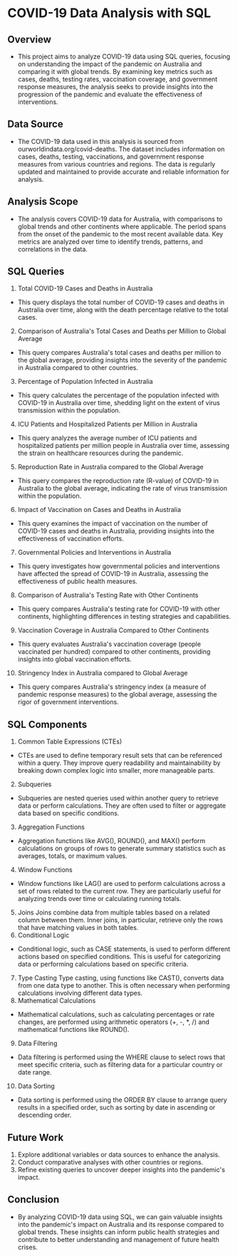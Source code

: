 # COVID-19 Data Analysis with SQL

## Overview
- This project aims to analyze COVID-19 data using SQL queries, focusing on understanding the impact of the pandemic on Australia and comparing it with global trends. By examining key metrics such as cases, deaths, testing rates, vaccination coverage, and government response measures, the analysis seeks to provide insights into the progression of the pandemic and evaluate the effectiveness of interventions.

## Data Source
- The COVID-19 data used in this analysis is sourced from ourworldindata.org/covid-deaths. The dataset includes information on cases, deaths, testing, vaccinations, and government response measures from various countries and regions. The data is regularly updated and maintained to provide accurate and reliable information for analysis.

## Analysis Scope
- The analysis covers COVID-19 data for Australia, with comparisons to global trends and other continents where applicable. The period spans from the onset of the pandemic to the most recent available data. Key metrics are analyzed over time to identify trends, patterns, and correlations in the data.

## SQL Queries
1. Total COVID-19 Cases and Deaths in Australia
- This query displays the total number of COVID-19 cases and deaths in Australia over time, along with the death percentage relative to the total cases.
2. Comparison of Australia's Total Cases and Deaths per Million to Global Average
- This query compares Australia's total cases and deaths per million to the global average, providing insights into the severity of the pandemic in Australia compared to other countries.
3. Percentage of Population Infected in Australia
- This query calculates the percentage of the population infected with COVID-19 in Australia over time, shedding light on the extent of virus transmission within the population.
4. ICU Patients and Hospitalized Patients per Million in Australia
- This query analyzes the average number of ICU patients and hospitalized patients per million people in Australia over time, assessing the strain on healthcare resources during the pandemic.
5. Reproduction Rate in Australia compared to the Global Average
- This query compares the reproduction rate (R-value) of COVID-19 in Australia to the global average, indicating the rate of virus transmission within the population.
6. Impact of Vaccination on Cases and Deaths in Australia
- This query examines the impact of vaccination on the number of COVID-19 cases and deaths in Australia, providing insights into the effectiveness of vaccination efforts.
7. Governmental Policies and Interventions in Australia
- This query investigates how governmental policies and interventions have affected the spread of COVID-19 in Australia, assessing the effectiveness of public health measures.
8. Comparison of Australia's Testing Rate with Other Continents
- This query compares Australia's testing rate for COVID-19 with other continents, highlighting differences in testing strategies and capabilities.
9. Vaccination Coverage in Australia Compared to Other Continents
- This query evaluates Australia's vaccination coverage (people vaccinated per hundred) compared to other continents, providing insights into global vaccination efforts.
10. Stringency Index in Australia compared to Global Average
- This query compares Australia's stringency index (a measure of pandemic response measures) to the global average, assessing the rigor of government interventions.

## SQL Components
1. Common Table Expressions (CTEs)
- CTEs are used to define temporary result sets that can be referenced within a query. They improve query readability and maintainability by breaking down complex logic into smaller, more manageable parts.
2. Subqueries
- Subqueries are nested queries used within another query to retrieve data or perform calculations. They are often used to filter or aggregate data based on specific conditions.
3. Aggregation Functions
- Aggregation functions like AVG(), ROUND(), and MAX() perform calculations on groups of rows to generate summary statistics such as averages, totals, or maximum values.
4. Window Functions
- Window functions like LAG() are used to perform calculations across a set of rows related to the current row. They are particularly useful for analyzing trends over time or calculating running totals.
5. Joins
Joins combine data from multiple tables based on a related column between them. Inner joins, in particular, retrieve only the rows that have matching values in both tables.
6. Conditional Logic
- Conditional logic, such as CASE statements, is used to perform different actions based on specified conditions. This is useful for categorizing data or performing calculations based on specific criteria.
7. Type Casting
Type casting, using functions like CAST(), converts data from one data type to another. This is often necessary when performing calculations involving different data types.
8. Mathematical Calculations
- Mathematical calculations, such as calculating percentages or rate changes, are performed using arithmetic operators (+, -, *, /) and mathematical functions like ROUND().
9. Data Filtering
- Data filtering is performed using the WHERE clause to select rows that meet specific criteria, such as filtering data for a particular country or date range.
10. Data Sorting
- Data sorting is performed using the ORDER BY clause to arrange query results in a specified order, such as sorting by date in ascending or descending order.

## Future Work
1. Explore additional variables or data sources to enhance the analysis.
2. Conduct comparative analyses with other countries or regions.
3. Refine existing queries to uncover deeper insights into the pandemic's impact.

## Conclusion
- By analyzing COVID-19 data using SQL, we can gain valuable insights into the pandemic's impact on Australia and its response compared to global trends. These insights can inform public health strategies and contribute to better understanding and management of future health crises.
